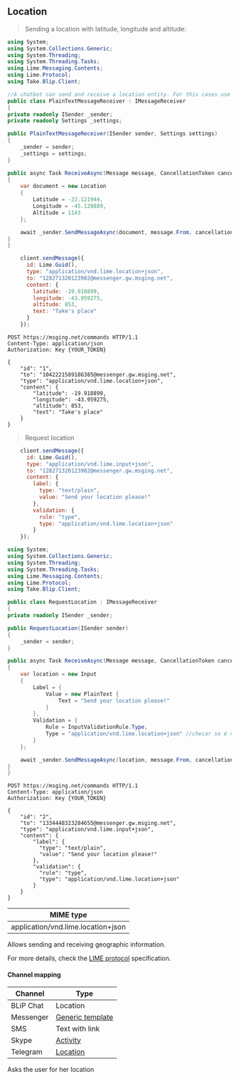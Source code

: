 ## Location

> Sending a location with latitude, longitude and altitude:

```csharp
using System;
using System.Collections.Generic;
using System.Threading;
using System.Threading.Tasks;
using Lime.Messaging.Contents;
using Lime.Protocol;
using Take.Blip.Client;

//A chatbot can send and receive a location entity. For this cases use Location type:
public class PlainTextMessageReceiver : IMessageReceiver
{
private readonly ISender _sender;
private readonly Settings _settings;

public PlainTextMessageReceiver(ISender sender, Settings settings)
{
    _sender = sender;
    _settings = settings;
}

public async Task ReceiveAsync(Message message, CancellationToken cancellationToken)
{
    var document = new Location
    {
        Latitude = -22.121944,
        Longitude = -45.128889,
        Altitude = 1143
    };

    await _sender.SendMessageAsync(document, message.From, cancellationToken);
}
}
```

```javascript
    client.sendMessage({
      id: Lime.Guid(),
      type: "application/vnd.lime.location+json",
      to: "128271320123982@messenger.gw.msging.net",
      content: {
        latitude: -19.918899,
        longitude: -43.959275,
        altitude: 853,
        text: "Take's place"
      }
    });
```

```http
POST https://msging.net/commands HTTP/1.1
Content-Type: application/json
Authorization: Key {YOUR_TOKEN}

{
    "id": "1",
    "to": "1042221589186385@messenger.gw.msging.net",
    "type": "application/vnd.lime.location+json",
    "content": {
        "latitude": -19.918899,
        "longitude": -43.959275,
        "altitude": 853,
        "text": "Take's place"
    }
}
```

> Request location

```javascript
    client.sendMessage({
      id: Lime.Guid(),
      type: "application/vnd.lime.input+json",
      to: "128271320123982@messenger.gw.msging.net",
      content: {
        label: {
          type: "text/plain",
          value: "Send your location please!"
        },
        validation: {
          rule: "type",
          type: "application/vnd.lime.location+json"
        }
    });
```

```csharp
using System;
using System.Collections.Generic;
using System.Threading;
using System.Threading.Tasks;
using Lime.Messaging.Contents;
using Lime.Protocol;
using Take.Blip.Client;

public class RequestLocation : IMessageReceiver
{
private readonly ISender _sender;

public RequestLocation(ISender sender)
{
    _sender = sender;
}

public async Task ReceiveAsync(Message message, CancellationToken cancellationToken)
{
    var location = new Input
    {
        Label = {
            Value = new PlainText {
                Text = "Send your location please!"
            }
        },
        Validation = {
            Rule = InputValidationRule.Type,
            Type = "application/vnd.lime.location+json" //checar se é necessário
        }
    };

    await _sender.SendMessageAsync(location, message.From, cancellationToken);
}
}
```

```http
POST https://msging.net/commands HTTP/1.1
Content-Type: application/json
Authorization: Key {YOUR_TOKEN}

{
    "id": "2",
    "to": "1334448323284655@messenger.gw.msging.net",
    "type": "application/vnd.lime.input+json",
    "content": {
        "label": {
          "type": "text/plain",
          "value": "Send your location please!"
        },
        "validation": {
          "rule": "type",
          "type": "application/vnd.lime.location+json"
        }
    }
}
```

| MIME type                            |
|--------------------------------------|
| application/vnd.lime.location+json | 

Allows sending and receiving geographic information.


For more details, check the [LIME protocol](http://limeprotocol.org/content-types.html#location) specification.

#### Channel mapping

| Channel              | Type                    |  
|--------------------|-------------------------|
| BLiP Chat          | Location             |
| Messenger          | [Generic template](https://developers.facebook.com/docs/messenger-platform/send-api-reference/generic-template)|
| SMS                | Text with link          |
| Skype              | [Activity](https://docs.botframework.com/en-us/skype/chat/#sending-messages-1)|
| Telegram           | [Location](https://core.telegram.org/bots/api#location)|



Asks the user for her location

